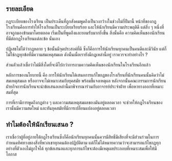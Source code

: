## รายละเอียด
กฎระเบียบของโรงเรียน เป็นประเด็นที่ถูกสังคมพูดถึงเป็นวงกว้างในช่วงไม่กี่ปีมานี้ หน้าที่ของกฎโรงเรียนคือการทำให้โรงเรียนเป็นระเบียบเรียบร้อย และให้นักเรียนมีความประพฤติดี แต่สิ่ง ๆ หนึ่งที่อาจถูกมองข้ามมาโดยตลอด เริ่มเป็นที่พูดถึงและยอมรับมากยิ่งขึ้น สิ่งนั้นคือ ความคิดเห็นของนักเรียนที่มีต่อกฎโรงเรียนแต่ละข้อ นั่นเอง

ปฏิเสธไม่ได้ว่ากฎหลาย ๆ ข้อนั้นมีจุดประสงค์ที่ดี ซึ่งก็คือการให้นักเรียนทุกคนเป็นคนดีและมีวินัย แต่ก็ไม่ใช่กฎทุกข้อที่มีความสมเหตุสมผล ดังนั้นเมื่อเรายังมีกฎเหล่านี้อยู่ เราควรจะทำอย่างไร ?

ส่วนตัวแล้วเชื่อว่าไม่มีสิ่งใดที่จะดีไปกว่าการถามความคิดเห็นของนักเรียนในโรงเรียนอีกแล้ว

หลักการของนโยบายนี้ คือ การให้นักเรียนได้เสนอการแก้ไขกฎของโรงเรียนที่นักเรียนคนนั้นคิดว่าไม่สมเหตุสมผล หรืออาจจะไม่เหมาะสมกับยุคสมัย พร้อมชี้แจงเหตุผล หลังจากนั้นคณะกรรมการนักเรียนฝ่ายกิจการนักเรียนจะนำข้อเสนอเหล่านี้มาพิจารณาร่วมกับอาจารย์ประจำฝ่าย เพื่อหาทางออกที่เหมาะสมที่สุด

การที่เรามีการพูดถึงกฎต่าง ๆ และความสมเหตุสมผลของมันอยู่ตลอดเวลา จะช่วยให้กฎโรงเรียนของเรานั้นมีความสดใหม่ และทันยุคสมัยที่มีการเปลี่ยนแปลงอยู่ตลอดเวลา

## ทำไมต้องให้นักเรียนเสนอ ?

เราเชื่อว่าผู้ที่อยู่ภายใต้กฎโรงเรียนซึ่งก็คือนักเรียนทุกคนนั้นควรมีสิทธิ์มีเสียงที่จะมีส่วนร่วมในการกำหนดทิศทางของสิ่งที่พวกเขาทุกคนต้องปฏิบัติตาม แต่ก็ไม่ได้หมายความว่าจะสามารถแก้ไขกฎทุกอย่างที่ตัวเองไม่ถูกใจได้ ทุกข้อเสนอและทุกการแก้ไขจะต้องมีเหตุผลประกอบที่เหมาะสมเพื่อให้มีโอกาส
<!--stackedit_data:
eyJoaXN0b3J5IjpbMjA3NDIwMjUwMSwtMjAxMDU1MzA2NiwxNz
c3NDY2Njk2LDE3MjA4MzQ1NTksLTEwOTc0ODA1OTRdfQ==
-->